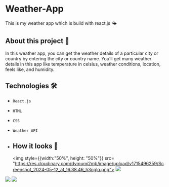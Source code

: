 # Weather-App
This is my weather app which is build with react.js 🌤

## About this project 🚀
In this weather app, you can get the weather details of a particular city or country by entering the city or country name. You’ll get many weather details in this app like temperature in celsius, weather conditions, location, feels like, and humidity. 

## Technologies 🛠️
* `React.js`
* `HTML`
* `CSS`
* `Weather API`

* ## How it looks 🎥

  <img style={{width:"50%", height: "50%"}} src= "https://res.cloudinary.com/dvmumi2mb/image/upload/v1715496259/Screenshot_2024-05-12_at_16.38.46_h3nglq.png">
  <img src = "https://res.cloudinary.com/dvmumi2mb/image/upload/v1715496259/Screenshot_2024-05-12_at_16.39.24_dscye2.png">
 <img src = "https://res.cloudinary.com/dvmumi2mb/image/upload/v1715496259/Screenshot_2024-05-12_at_16.40.12_evaeuu.png">
  <img src ="https://res.cloudinary.com/dvmumi2mb/image/upload/v1715496260/Screenshot_2024-05-12_at_16.39.49_wi7wfo.png">

